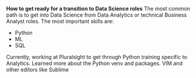 **How to get ready for a transition to Data Science roles**
The most common path is to get into Data Science from Data Analytics or technical Business Analyst roles.
The most important skills are:
- Python
- ML
- SQL

Currently, working at Pluralsight to get through Python training specific to Analytics. Learned more about the Python venv and packages.
VIM and other editors like Sublime


